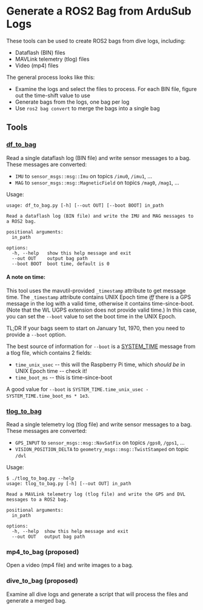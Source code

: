 # Generate a ROS2 Bag from ArduSub Logs

These tools can be used to create ROS2 bags from dive logs, including:
* Dataflash (BIN) files
* MAVLink telemetry (tlog) files
* Video (mp4) files

The general process looks like this:
* Examine the logs and select the files to process. For each BIN file, figure out the time-shift value to use
* Generate bags from the logs, one bag per log
* Use `ros2 bag convert` to merge the bags into a single bag

## Tools

### [df_to_bag](df_to_bag.py)

Read a single dataflash log (BIN file) and write sensor messages to a bag. These messages are converted:
* `IMU` to `sensor_msgs::msg::Imu` on topics `/imu0`, `/imu1`, ...
* `MAG` to `sensor_msgs::msg::MagneticField` on topics `/mag0`, `/mag1`, ...

Usage:
~~~
usage: df_to_bag.py [-h] [--out OUT] [--boot BOOT] in_path

Read a dataflash log (BIN file) and write the IMU and MAG messages to a ROS2 bag.

positional arguments:
  in_path

options:
  -h, --help   show this help message and exit
  --out OUT    output bag path
  --boot BOOT  boot time, default is 0
~~~

#### A note on time:

This tool uses the mavutil-provided `_timestamp` attribute to get message time. The `_timestamp` attribute contains
UNIX Epoch time _iff_ there is a GPS message in the log with a valid time, otherwise it contains time-since-boot.
(Note that the WL UGPS extension does not provide valid time.) In this case, you can set the `--boot` value to
set the boot time in the UNIX Epoch.

TL;DR If your bags seem to start on January 1st, 1970, then you need to provide a `--boot` option.

The best source of information for `--boot` is a [SYSTEM_TIME](https://mavlink.io/en/messages/common.html#SYSTEM_TIME)
message from a tlog file, which contains 2 fields:
* `time_unix_usec` -- this will the Raspberry Pi time, which _should be_ in UNIX Epoch time -- check it!
* `time_boot_ms` -- this is time-since-boot

A good value for `--boot` is `SYSTEM_TIME.time_unix_usec - SYSTEM_TIME.time_boot_ms * 1e3`.

### [tlog_to_bag](tlog_to_bag.py)

Read a single telemetry log (tlog file) and write sensor messages to a bag. These messages are converted:
* `GPS_INPUT` to `sensor_msgs::msg::NavSatFix` on topics `/gps0`, `/gps1`, ...
* `VISION_POSITION_DELTA` to `geometry_msgs::msg::TwistStamped` on topic `/dvl`

Usage:
~~~
$ ./tlog_to_bag.py --help
usage: tlog_to_bag.py [-h] [--out OUT] in_path

Read a MAVLink telemetry log (tlog file) and write the GPS and DVL messages to a ROS2 bag.

positional arguments:
  in_path

options:
  -h, --help  show this help message and exit
  --out OUT   output bag path
~~~

### mp4_to_bag (proposed)

Open a video (mp4 file) and write images to a bag.

### dive_to_bag (proposed)

Examine all dive logs and generate a script that will process the files and generate a merged bag.